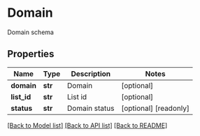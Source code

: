 # Domain

Domain schema
## Properties
Name | Type | Description | Notes
------------ | ------------- | ------------- | -------------
**domain** | **str** | Domain | [optional] 
**list_id** | **str** | List id | [optional] 
**status** | **str** | Domain status | [optional] [readonly] 

[[Back to Model list]](../README.md#documentation-for-models) [[Back to API list]](../README.md#documentation-for-api-endpoints) [[Back to README]](../README.md)


